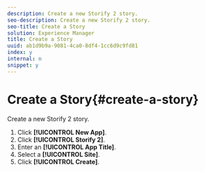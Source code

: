 ```yaml
---
description: Create a new Storify 2 story.
seo-description: Create a new Storify 2 story.
seo-title: Create a Story
solution: Experience Manager
title: Create a Story
uuid: ab1d9b9a-9081-4ca0-8df4-1cc6d9c9fd81
index: y
internal: n
snippet: y
---
```


# Create a Story{#create-a-story}

Create a new Storify 2 story.

1. Click **[!UICONTROL New App]**.
1. Click **[!UICONTROL Storify 2]**.
1. Enter an **[!UICONTROL App Title]**.
1. Select a **[!UICONTROL Site]**.
1. Click **[!UICONTROL Create]**.
